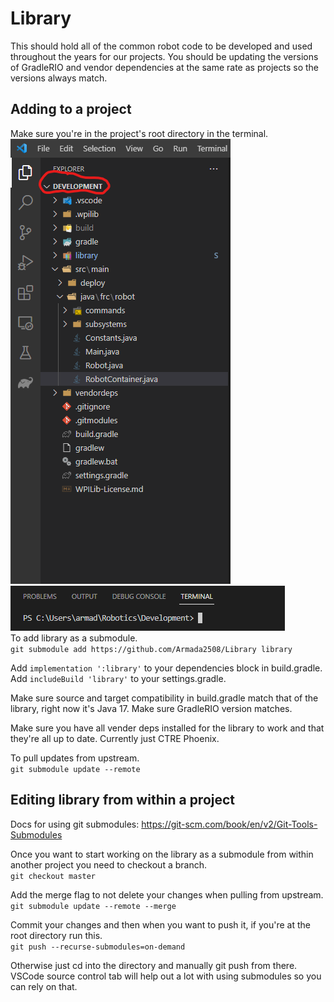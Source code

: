 # Library 

This should hold all of the common robot code to be developed and used throughout the years for our projects. You should be updating the versions of GradleRIO and vendor dependencies at the same rate as projects so the versions always match.

## Adding to a project
Make sure you're in the project's root directory in the terminal. <br>
![](imgs/topdirectory.png) <br>
![](imgs/terminal.png) <br>
To add library as a submodule. <br>
`git submodule add https://github.com/Armada2508/Library library`

Add `implementation ':library'` to your dependencies block in build.gradle. <br>
Add `includeBuild 'library'` to your settings.gradle.

Make sure source and target compatibility in build.gradle match that of the library, right now it's Java 17.
Make sure GradleRIO version matches.

Make sure you have all vender deps installed for the library to work and that they're all up to date. Currently just CTRE Phoenix.

To pull updates from upstream. <br>
`git submodule update --remote`

## Editing library from within a project
Docs for using git submodules: https://git-scm.com/book/en/v2/Git-Tools-Submodules

Once you want to start working on the library as a submodule from within another project you need to checkout a branch. <br>
`git checkout master`

Add the merge flag to not delete your changes when pulling from upstream. <br>
`git submodule update --remote --merge`

Commit your changes and then when you want to push it, if you're at the root directory run this. <br>
`git push --recurse-submodules=on-demand`

Otherwise just cd into the directory and manually git push from there.
VSCode source control tab will help out a lot with using submodules so you can rely on that.
